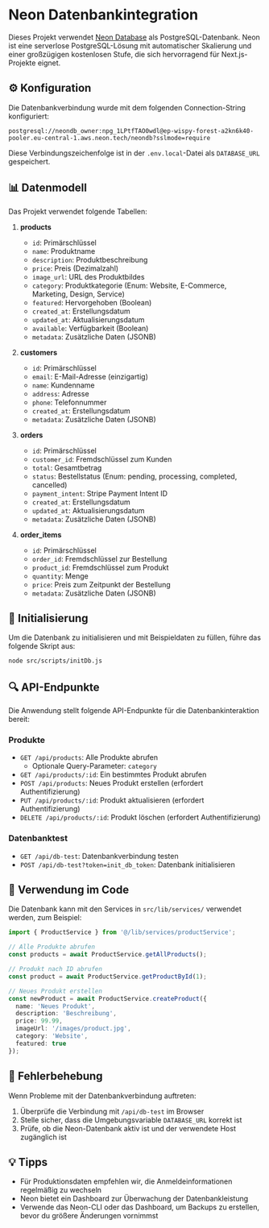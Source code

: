 # Neon Datenbankintegration

Dieses Projekt verwendet [Neon Database](https://neon.tech) als PostgreSQL-Datenbank. Neon ist eine serverlose PostgreSQL-Lösung mit automatischer Skalierung und einer großzügigen kostenlosen Stufe, die sich hervorragend für Next.js-Projekte eignet.

## ⚙️ Konfiguration

Die Datenbankverbindung wurde mit dem folgenden Connection-String konfiguriert:

```
postgresql://neondb_owner:npg_1LPtfTAO0wdl@ep-wispy-forest-a2kn6k40-pooler.eu-central-1.aws.neon.tech/neondb?sslmode=require
```

Diese Verbindungszeichenfolge ist in der `.env.local`-Datei als `DATABASE_URL` gespeichert.

## 📊 Datenmodell

Das Projekt verwendet folgende Tabellen:

1. **products**
   - `id`: Primärschlüssel
   - `name`: Produktname
   - `description`: Produktbeschreibung
   - `price`: Preis (Dezimalzahl)
   - `image_url`: URL des Produktbildes
   - `category`: Produktkategorie (Enum: Website, E-Commerce, Marketing, Design, Service)
   - `featured`: Hervorgehoben (Boolean)
   - `created_at`: Erstellungsdatum
   - `updated_at`: Aktualisierungsdatum
   - `available`: Verfügbarkeit (Boolean)
   - `metadata`: Zusätzliche Daten (JSONB)

2. **customers**
   - `id`: Primärschlüssel
   - `email`: E-Mail-Adresse (einzigartig)
   - `name`: Kundenname
   - `address`: Adresse
   - `phone`: Telefonnummer
   - `created_at`: Erstellungsdatum
   - `metadata`: Zusätzliche Daten (JSONB)

3. **orders**
   - `id`: Primärschlüssel
   - `customer_id`: Fremdschlüssel zum Kunden
   - `total`: Gesamtbetrag
   - `status`: Bestellstatus (Enum: pending, processing, completed, cancelled)
   - `payment_intent`: Stripe Payment Intent ID
   - `created_at`: Erstellungsdatum
   - `updated_at`: Aktualisierungsdatum
   - `metadata`: Zusätzliche Daten (JSONB)

4. **order_items**
   - `id`: Primärschlüssel
   - `order_id`: Fremdschlüssel zur Bestellung
   - `product_id`: Fremdschlüssel zum Produkt
   - `quantity`: Menge
   - `price`: Preis zum Zeitpunkt der Bestellung
   - `metadata`: Zusätzliche Daten (JSONB)

## 🚀 Initialisierung

Um die Datenbank zu initialisieren und mit Beispieldaten zu füllen, führe das folgende Skript aus:

```bash
node src/scripts/initDb.js
```

## 🔍 API-Endpunkte

Die Anwendung stellt folgende API-Endpunkte für die Datenbankinteraktion bereit:

### Produkte

- `GET /api/products`: Alle Produkte abrufen
  - Optionale Query-Parameter: `category`
- `GET /api/products/:id`: Ein bestimmtes Produkt abrufen
- `POST /api/products`: Neues Produkt erstellen (erfordert Authentifizierung)
- `PUT /api/products/:id`: Produkt aktualisieren (erfordert Authentifizierung)
- `DELETE /api/products/:id`: Produkt löschen (erfordert Authentifizierung)

### Datenbanktest

- `GET /api/db-test`: Datenbankverbindung testen
- `POST /api/db-test?token=init_db_token`: Datenbank initialisieren

## 📝 Verwendung im Code

Die Datenbank kann mit den Services in `src/lib/services/` verwendet werden, zum Beispiel:

```typescript
import { ProductService } from '@/lib/services/productService';

// Alle Produkte abrufen
const products = await ProductService.getAllProducts();

// Produkt nach ID abrufen
const product = await ProductService.getProductById(1);

// Neues Produkt erstellen
const newProduct = await ProductService.createProduct({
  name: 'Neues Produkt',
  description: 'Beschreibung',
  price: 99.99,
  imageUrl: '/images/product.jpg',
  category: 'Website',
  featured: true
});
```

## 🔧 Fehlerbehebung

Wenn Probleme mit der Datenbankverbindung auftreten:

1. Überprüfe die Verbindung mit `/api/db-test` im Browser
2. Stelle sicher, dass die Umgebungsvariable `DATABASE_URL` korrekt ist
3. Prüfe, ob die Neon-Datenbank aktiv ist und der verwendete Host zugänglich ist

## 💡 Tipps

- Für Produktionsdaten empfehlen wir, die Anmeldeinformationen regelmäßig zu wechseln
- Neon bietet ein Dashboard zur Überwachung der Datenbankleistung
- Verwende das Neon-CLI oder das Dashboard, um Backups zu erstellen, bevor du größere Änderungen vornimmst 